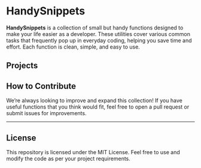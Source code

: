# HandySnippets 

**HandySnippets** is a collection of small but handy functions designed to make your life easier as a developer. These utilities cover various common tasks that frequently pop up in everyday coding, helping you save time and effort. Each function is clean, simple, and easy to use.

## Projects



## How to Contribute

We’re always looking to improve and expand this collection! If you have useful functions that you think would fit, feel free to open a pull request or submit issues for improvements.

---

## License

This repository is licensed under the MIT License. Feel free to use and modify the code as per your project requirements.


